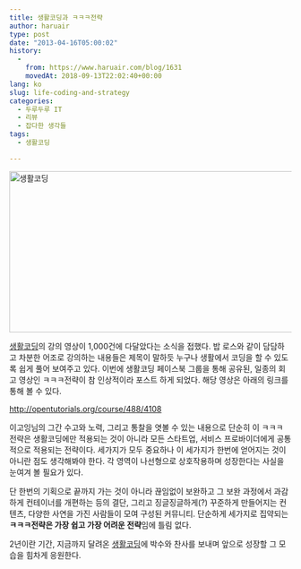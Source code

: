 ```yaml
---
title: 생활코딩과 ㅋㅋㅋ전략
author: haruair
type: post
date: "2013-04-16T05:00:02"
history:
  - 
    from: https://www.haruair.com/blog/1631
    movedAt: 2018-09-13T22:02:40+00:00
lang: ko
slug: life-coding-and-strategy
categories:
  - 두루두루 IT
  - 리뷰
  - 잡다한 생각들
tags:
  - 생활코딩

---
```

<img data-attachment-id="1637" data-permalink="https://edykim.com/blog/1631/attachment/1637" data-orig-file="https://edykim.com/wp-content/uploads/2013/04/png" data-orig-size="1091,504" data-comments-opened="1" data-image-meta="{&quot;aperture&quot;:&quot;0&quot;,&quot;credit&quot;:&quot;&quot;,&quot;camera&quot;:&quot;&quot;,&quot;caption&quot;:&quot;&quot;,&quot;created_timestamp&quot;:&quot;0&quot;,&quot;copyright&quot;:&quot;&quot;,&quot;focal_length&quot;:&quot;0&quot;,&quot;iso&quot;:&quot;0&quot;,&quot;shutter_speed&quot;:&quot;0&quot;,&quot;title&quot;:&quot;&quot;}" data-image-title="생활코딩" data-image-description="" data-medium-file="https://edykim.com/wp-content/uploads/2013/04/png-300x138." data-large-file="https://edykim.com/wp-content/uploads/2013/04/png-1024x473." src="https://edykim.com/wp-content/uploads/2013/04/png-1024x473." alt="생활코딩" width="625" height="288" class="aligncenter size-large wp-image-1637" srcset="https://edykim.com/wp-content/uploads/2013/04/png-1024x473. 1024w, https://edykim.com/wp-content/uploads/2013/04/png-300x138. 300w, https://edykim.com/wp-content/uploads/2013/04/png-624x288. 624w, https://edykim.com/wp-content/uploads/2013/04/png 1091w" sizes="(max-width: 625px) 100vw, 625px" />

<a href="http://opentutorials.org" target="_blank">생활코딩</a>의 강의 영상이 1,000건에 다달았다는 소식을 접했다. 밥 로스와 같이 담담하고 차분한 어조로 강의하는 내용들은 제목이 말하듯 누구나 생활에서 코딩을 할 수 있도록 쉽게 풀어 보여주고 있다. 이번에 생활코딩 페이스북 그룹을 통해 공유된, 일종의 회고 영상인 ㅋㅋㅋ전략이 참 인상적이라 포스트 하게 되었다. 해당 영상은 아래의 링크를 통해 볼 수 있다.

<a href="http://opentutorials.org/course/488/4108" target="_blank">http://opentutorials.org/course/488/4108</a>

이고잉님의 그간 수고와 노력, 그리고 통찰을 엿볼 수 있는 내용으로 단순히 이 ㅋㅋㅋ 전략은 생활코딩에만 적용되는 것이 아니라 모든 스타트업, 서비스 프로바이더에게 공통적으로 적용되는 전략이다. 세가지가 모두 중요하나 이 세가지가 한번에 얻어지는 것이 아니란 점도 생각해봐야 한다. 각 영역이 나선형으로 상호작용하며 성장한다는 사실을 눈여겨 볼 필요가 있다.

단 한번의 기획으로 끝까지 가는 것이 아니라 끊임없이 보완하고 그 보완 과정에서 과감하게 컨테이너를 개편하는 등의 결단, 그리고 징글징글하게(?) 꾸준하게 만들어지는 컨텐츠, 다양한 사연을 가진 사람들이 모여 구성된 커뮤니티. 단순하게 세가지로 집약되는 **ㅋㅋㅋ전략은 가장 쉽고 가장 어려운 전략**임에 틀림 없다.

2년이란 기간, 지금까지 달려온 <a href="http://opentutorials.org" target="_blank">생활코딩</a>에 박수와 찬사를 보내며 앞으로 성장할 그 모습을 힘차게 응원한다.